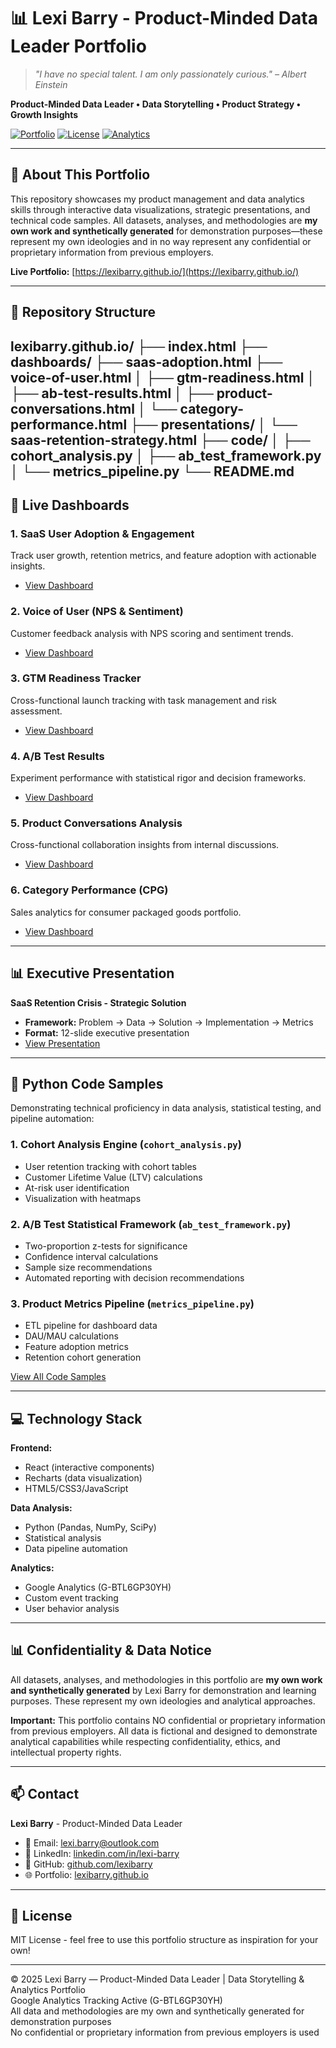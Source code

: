 # 📊 Lexi Barry - Product-Minded Data Leader Portfolio

> *"I have no special talent. I am only passionately curious." – Albert Einstein*

**Product-Minded Data Leader • Data Storytelling • Product Strategy • Growth Insights**

[![Portfolio](https://img.shields.io/badge/Portfolio-Live-brightgreen)](https://lexibarry.github.io/)
[![License](https://img.shields.io/badge/License-MIT-blue.svg)](LICENSE)
[![Analytics](https://img.shields.io/badge/Google_Analytics-G--BTL6GP30YH-orange)](https://analytics.google.com)

---

## 🎯 About This Portfolio

This repository showcases my product management and data analytics skills through interactive data visualizations, strategic presentations, and technical code samples. All datasets, analyses, and methodologies are **my own work and synthetically generated** for demonstration purposes—these represent my own ideologies and in no way represent any confidential or proprietary information from previous employers.

**Live Portfolio:** [https://lexibarry.github.io/](https://lexibarry.github.io/)

---

## 📂 Repository Structure
lexibarry.github.io/
├── index.html
├── dashboards/
   ├── saas-adoption.html
   ├── voice-of-user.html
│   ├── gtm-readiness.html
│   ├── ab-test-results.html
│   ├── product-conversations.html
│   └── category-performance.html
├── presentations/
│   └── saas-retention-strategy.html
├── code/
│   ├── cohort_analysis.py
│   ├── ab_test_framework.py
│   └── metrics_pipeline.py
└── README.md
---

## 🚀 Live Dashboards

### 1. **SaaS User Adoption & Engagement**
Track user growth, retention metrics, and feature adoption with actionable insights.
- [View Dashboard](./dashboards/saas-adoption.html)

### 2. **Voice of User (NPS & Sentiment)**
Customer feedback analysis with NPS scoring and sentiment trends.
- [View Dashboard](./dashboards/voice-of-user.html)

### 3. **GTM Readiness Tracker**
Cross-functional launch tracking with task management and risk assessment.
- [View Dashboard](./dashboards/gtm-readiness.html)

### 4. **A/B Test Results**
Experiment performance with statistical rigor and decision frameworks.
- [View Dashboard](./dashboards/ab-test-results.html)

### 5. **Product Conversations Analysis**
Cross-functional collaboration insights from internal discussions.
- [View Dashboard](./dashboards/product-conversations.html)

### 6. **Category Performance (CPG)**
Sales analytics for consumer packaged goods portfolio.
- [View Dashboard](./dashboards/category-performance.html)

---

## 📊 Executive Presentation

**SaaS Retention Crisis - Strategic Solution**
- **Framework:** Problem → Data → Solution → Implementation → Metrics
- **Format:** 12-slide executive presentation
- [View Presentation](./presentations/saas-retention-strategy.html)

---

## 🐍 Python Code Samples

Demonstrating technical proficiency in data analysis, statistical testing, and pipeline automation:

### 1. **Cohort Analysis Engine** (`cohort_analysis.py`)
- User retention tracking with cohort tables
- Customer Lifetime Value (LTV) calculations
- At-risk user identification
- Visualization with heatmaps

### 2. **A/B Test Statistical Framework** (`ab_test_framework.py`)
- Two-proportion z-tests for significance
- Confidence interval calculations
- Sample size recommendations
- Automated reporting with decision recommendations

### 3. **Product Metrics Pipeline** (`metrics_pipeline.py`)
- ETL pipeline for dashboard data
- DAU/MAU calculations
- Feature adoption metrics
- Retention cohort generation

[View All Code Samples](./code/)

---

## 💻 Technology Stack

**Frontend:**
- React (interactive components)
- Recharts (data visualization)
- HTML5/CSS3/JavaScript

**Data Analysis:**
- Python (Pandas, NumPy, SciPy)
- Statistical analysis
- Data pipeline automation

**Analytics:**
- Google Analytics (G-BTL6GP30YH)
- Custom event tracking
- User behavior analysis

---

## 📊 Confidentiality & Data Notice

All datasets, analyses, and methodologies in this portfolio are **my own work and synthetically generated** by Lexi Barry for demonstration and learning purposes. These represent my own ideologies and analytical approaches.

**Important:** This portfolio contains NO confidential or proprietary information from previous employers. All data is fictional and designed to demonstrate analytical capabilities while respecting confidentiality, ethics, and intellectual property rights.

---

## 📫 Contact

**Lexi Barry** - Product-Minded Data Leader
- 📧 Email: [lexi.barry@outlook.com](mailto:lexi.barry@outlook.com)
- 💼 LinkedIn: [linkedin.com/in/lexi-barry](https://www.linkedin.com/in/lexi-barry)
- 🐙 GitHub: [github.com/lexibarry](https://github.com/lexibarry)
- 🌐 Portfolio: [lexibarry.github.io](https://lexibarry.github.io/)

---

## 📄 License

MIT License - feel free to use this portfolio structure as inspiration for your own!

---

© 2025 Lexi Barry — Product-Minded Data Leader | Data Storytelling & Analytics Portfolio  
Google Analytics Tracking Active (G-BTL6GP30YH)  
All data and methodologies are my own and synthetically generated for demonstration purposes  
No confidential or proprietary information from previous employers is used
